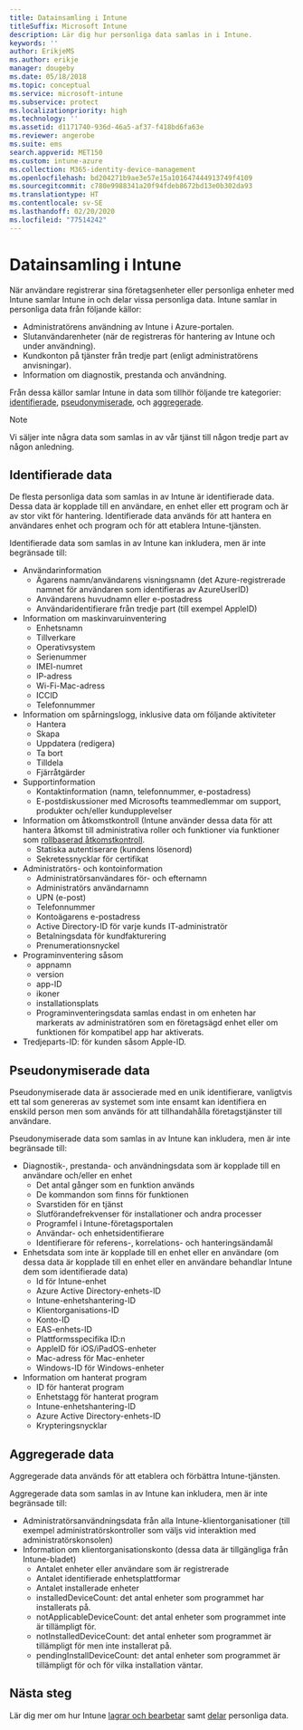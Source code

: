 ```yaml
---
title: Datainsamling i Intune
titleSuffix: Microsoft Intune
description: Lär dig hur personliga data samlas in i Intune.
keywords: ''
author: ErikjeMS
ms.author: erikje
manager: dougeby
ms.date: 05/18/2018
ms.topic: conceptual
ms.service: microsoft-intune
ms.subservice: protect
ms.localizationpriority: high
ms.technology: ''
ms.assetid: d1171740-936d-46a5-af37-f418bd6fa63e
ms.reviewer: angerobe
ms.suite: ems
search.appverid: MET150
ms.custom: intune-azure
ms.collection: M365-identity-device-management
ms.openlocfilehash: bd204271b9ae3e57e15a101647444913749f4109
ms.sourcegitcommit: c780e9988341a20f94fdeb8672bd13e0b302da93
ms.translationtype: HT
ms.contentlocale: sv-SE
ms.lasthandoff: 02/20/2020
ms.locfileid: "77514242"
---
```

# <a name="data-collection-in-intune"></a>Datainsamling i Intune

När användare registrerar sina företagsenheter eller personliga enheter med Intune samlar Intune in och delar vissa personliga data. Intune samlar in personliga data från följande källor:

- Administratörens användning av Intune i Azure-portalen.
- Slutanvändarenheter (när de registreras för hantering av Intune och under användning).
- Kundkonton på tjänster från tredje part (enligt administratörens anvisningar).
- Information om diagnostik, prestanda och användning.

Från dessa källor samlar Intune in data som tillhör följande tre kategorier: [identifierade](#identified-data), [pseudonymiserade](#pseudonymized-data), och [aggregerade](#aggregated-data).

> [!NOTE]
> Vi säljer inte några data som samlas in av vår tjänst till någon tredje part av någon anledning.

## <a name="identified-data"></a>Identifierade data

De flesta personliga data som samlas in av Intune är identifierade data. Dessa data är kopplade till en användare, en enhet eller ett program och är av stor vikt för hantering. Identifierade data används för att hantera en användares enhet och program och för att etablera Intune-tjänsten.

Identifierade data som samlas in av Intune kan inkludera, men är inte begränsade till: 

- Användarinformation
  - Ägarens namn/användarens visningsnamn (det Azure-registrerade namnet för användaren som identifieras av AzureUserID)
  - Användarens huvudnamn eller e-postadress
  - Användaridentifierare från tredje part (till exempel AppleID)
- Information om maskinvaruinventering
  - Enhetsnamn
  - Tillverkare
  - Operativsystem
  - Serienummer
  - IMEI-numret
  - IP-adress
  - Wi-Fi-Mac-adress
  - ICCID
  - Telefonnummer
- Information om spårningslogg, inklusive data om följande aktiviteter
  - Hantera
  - Skapa
  - Uppdatera (redigera)
  - Ta bort
  - Tilldela
  - Fjärråtgärder
- Supportinformation
  - Kontaktinformation (namn, telefonnummer, e-postadress)
  - E-postdiskussioner med Microsofts teammedlemmar om support, produkter och/eller kundupplevelser
- Information om åtkomstkontroll (Intune använder dessa data för att hantera åtkomst till administrativa roller och funktioner via funktioner som [rollbaserad åtkomstkontroll](../fundamentals/role-based-access-control.md).
  - Statiska autentiserare (kundens lösenord)
  - Sekretessnycklar för certifikat 
- Administratörs- och kontoinformation
  - Administratörsanvändares för- och efternamn
  - Administratörs användarnamn
  - UPN (e-post)
  - Telefonnummer
  - Kontoägarens e-postadress
  - Active Directory-ID för varje kunds IT-administratör
  - Betalningsdata för kundfakturering
  - Prenumerationsnyckel
- Programinventering såsom
  - appnamn
  - version
  - app-ID
  - ikoner
  - installationsplats
  - Programinventeringsdata samlas endast in om enheten har markerats av administratören som en företagsägd enhet eller om funktionen för kompatibel app har aktiverats.  
- Tredjeparts-ID: för kunden såsom Apple-ID. 

## <a name="pseudonymized-data"></a>Pseudonymiserade data

Pseudonymiserade data är associerade med en unik identifierare, vanligtvis ett tal som genereras av systemet som inte ensamt kan identifiera en enskild person men som används för att tillhandahålla företagstjänster till användare. 

Pseudonymiserade data som samlas in av Intune kan inkludera, men är inte begränsade till: 

- Diagnostik-, prestanda- och användningsdata som är kopplade till en användare och/eller en enhet
  - Det antal gånger som en funktion används
  - De kommandon som finns för funktionen
  - Svarstiden för en tjänst
  - Slutförandefrekvenser för installationer och andra processer
  - Programfel i Intune-företagsportalen
  - Användar- och enhetsidentifierare
  - Identifierare för referens-, korrelations- och hanteringsändamål 
- Enhetsdata som inte är kopplade till en enhet eller en användare (om dessa data är kopplade till en enhet eller en användare behandlar Intune dem som identifierade data)
  - Id för Intune-enhet
  - Azure Active Directory-enhets-ID
  - Intune-enhetshantering-ID
  - Klientorganisations-ID
  - Konto-ID
  - EAS-enhets-ID
  - Plattformsspecifika ID:n
  - AppleID för iOS/iPadOS-enheter
  - Mac-adress för Mac-enheter
  - Windows-ID för Windows-enheter
- Information om hanterat program
  - ID för hanterat program
  - Enhetstagg för hanterat program
  - Intune-enhetshantering-ID
  - Azure Active Directory-enhets-ID
  - Krypteringsnycklar

## <a name="aggregated-data"></a>Aggregerade data

Aggregerade data används för att etablera och förbättra Intune-tjänsten. 

Aggregerade data som samlas in av Intune kan inkludera, men är inte begränsade till: 

- Administratörsanvändningsdata från alla Intune-klientorganisationer (till exempel administratörskontroller som väljs vid interaktion med administratörskonsolen)
- Information om klientorganisationskonto (dessa data är tillgängliga från Intune-bladet)
  - Antalet enheter eller användare som är registrerade
  - Antalet identifierade enhetsplattformar  
  - Antalet installerade enheter
  - installedDeviceCount: det antal enheter som programmet har installerats på.
  - notApplicableDeviceCount: det antal enheter som programmet inte är tillämpligt för.
  - notInstalledDeviceCount: det antal enheter som programmet är tillämpligt för men inte installerat på.
  - pendingInstallDeviceCount: det antal enheter som programmet är tillämpligt för och för vilka installation väntar.

## <a name="next-steps"></a>Nästa steg

Lär dig mer om hur Intune [lagrar och bearbetar](privacy-data-store-process.md) samt [delar](privacy-data-secure-share.md) personliga data. 
